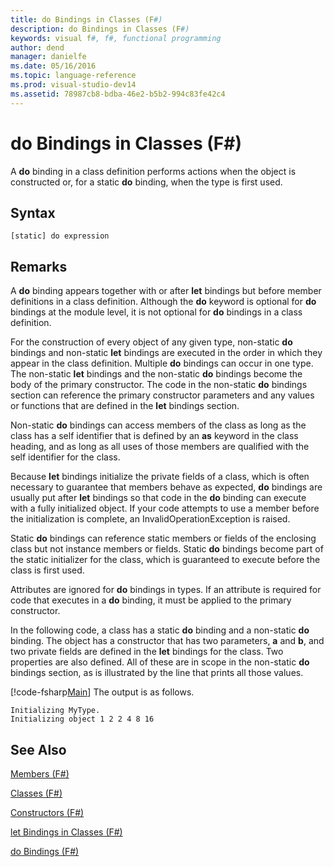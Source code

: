```yaml
---
title: do Bindings in Classes (F#)
description: do Bindings in Classes (F#)
keywords: visual f#, f#, functional programming
author: dend
manager: danielfe
ms.date: 05/16/2016
ms.topic: language-reference
ms.prod: visual-studio-dev14
ms.assetid: 78987cb8-bdba-46e2-b5b2-994c83fe42c4 
---
```


# do Bindings in Classes (F#)

A **do** binding in a class definition performs actions when the object is constructed or, for a static **do** binding, when the type is first used.


## Syntax

```
[static] do expression
```

## Remarks
A **do** binding appears together with or after **let** bindings but before member definitions in a class definition. Although the **do** keyword is optional for **do** bindings at the module level, it is not optional for **do** bindings in a class definition.

For the construction of every object of any given type, non-static **do** bindings and non-static **let** bindings are executed in the order in which they appear in the class definition. Multiple **do** bindings can occur in one type. The non-static **let** bindings and the non-static **do** bindings become the body of the primary constructor. The code in the non-static **do** bindings section can reference the primary constructor parameters and any values or functions that are defined in the **let** bindings section.

Non-static **do** bindings can access members of the class as long as the class has a self identifier that is defined by an **as** keyword in the class heading, and as long as all uses of those members are qualified with the self identifier for the class.

Because **let** bindings initialize the private fields of a class, which is often necessary to guarantee that members behave as expected, **do** bindings are usually put after **let** bindings so that code in the **do** binding can execute with a fully initialized object. If your code attempts to use a member before the initialization is complete, an InvalidOperationException is raised.

Static **do** bindings can reference static members or fields of the enclosing class but not instance members or fields. Static **do** bindings become part of the static initializer for the class, which is guaranteed to execute before the class is first used.

Attributes are ignored for **do** bindings in types. If an attribute is required for code that executes in a **do** binding, it must be applied to the primary constructor.

In the following code, a class has a static **do** binding and a non-static **do** binding. The object has a constructor that has two parameters, **a** and **b**, and two private fields are defined in the **let** bindings for the class. Two properties are also defined. All of these are in scope in the non-static **do** bindings section, as is illustrated by the line that prints all those values.

[!code-fsharp[Main](snippets/fslangref1/snippet3101.fs)]
    The output is as follows.

```
Initializing MyType.
Initializing object 1 2 2 4 8 16
```

## See Also
[Members &#40;F&#35;&#41;](Members-%5BFSharp%5D.md)

[Classes &#40;F&#35;&#41;](Classes-%5BFSharp%5D.md)

[Constructors &#40;F&#35;&#41;](Constructors-%5BFSharp%5D.md)

[let Bindings in Classes &#40;F&#35;&#41;](let-Bindings-in-Classes-%5BFSharp%5D.md)

[do Bindings &#40;F&#35;&#41;](do-Bindings-%5BFSharp%5D.md)

